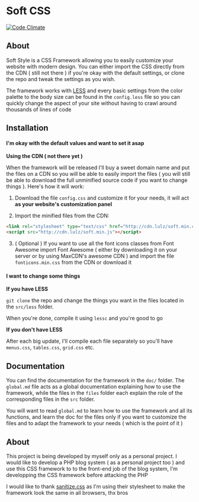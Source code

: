 # Soft CSS

[![Code Climate](https://codeclimate.com/github/Rominou34/soft-css/badges/gpa.svg)](https://codeclimate.com/github/Rominou34/soft-css)

## About

Soft Style is a CSS Framework allowing you to easily customize your website with modern design. You can either import the CSS directly from the CDN ( still not there ) if you're okay with the default settings, or clone the repo and tweak the settings as you wish.

The framework works with [LESS](http://lesscss.org/) and every basic settings from the color palette to the body size can be found in the `config.less` file so you can quickly change the aspect of your site without having to crawl around thousands of lines of code

## Installation

#### I'm okay with the default values and want to set it asap

**Using the CDN ( not there yet )**

When the framework will be released I'll buy a sweet domain name and put the files on a CDN so you will be able to easily import the files ( you will still be able to download the full unminified source code if you want to change things ). Here's how it will work:

1. Download the file `config.css` and customize it for your needs, it will act **as your website's customization panel**

2. Import the minified files from the CDN:

  ```html
  <link rel="stylesheet" type="text/css" href="http://cdn.lulz/soft.min.css">
  <script src="http://cdn.lulz/soft.min.js"></script>
  ```

3. ( Optional ) If you want to use all the font icons classes from Font Awesome import Font Awesome ( either by downloading it on your server or by using MaxCDN's awesome CDN ) and import the file `fonticons.min.css` from the CDN or download it

#### I want to change some things

**If you have LESS**

`git clone` the repo and change the things you want in the files located in the `src/less` folder.

When you're done, compile it using `lessc` and you're good to go

**If you don't have LESS**

After each big update, I'll compile each file separately so you'll have `menus.css`, `tables.css`, `grid.css` etc.

## Documentation

You can find the documentation for the framework in the `doc/` folder. The `global.md` file acts as a global documentation explaining how to use the framework, while the files in the `files` folder each explain the role of the corresponding files in the `src` folder.

You will want to read `global.md` to learn how to use the framework and all its functions, and learn the doc for the files only if you want to customize the files and to adapt the framework to your needs ( which is the point of it )

## About

This project is being developed by myself only as a personal project. I would like to develop a PHP blog system ( as a personal project too ) and use this CSS framework to to the front-end job of the blog system, I'm developping the CSS framework before attacking the PHP

I would like to thank [sanitize.css](https://github.com/10up/sanitize.css) as I'm using their stylesheet to make the framework look the same in all browsers, thx bros
